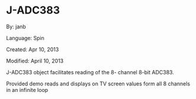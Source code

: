 # J-ADC383

By: janb

Language: Spin

Created: Apr 10, 2013

Modified: April 10, 2013

J-ADC383 object facilitates reading of the 8- channel 8-bit ADC383.  
 

Provided demo reads and displays on TV screen values form all 8 channels in an infinite loop
